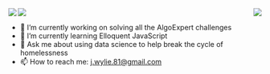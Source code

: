 <a href="https://github.com/anuraghazra/github-readme-stats">
<img align="center" src="https://github-readme-stats.vercel.app/api?username=iesous-kurios&show_icons=true&theme=dark&count_private=true" />
</a>
<img align="left" src="https://github-readme-stats.vercel.app/api/top-langs/?username=iesous-kurios&hide=java,jupyter%20notebook&theme=dark" />
</a>
<a>
  <img align="right" src="https://github-readme-stats.vercel.app/api/wakatime?username=iesouskurios&theme=dark" />
  </a>


- 🔭 I’m currently working on solving all the AlgoExpert challenges
- 🌱 I’m currently learning Elloquent JavaScript
- 💬 Ask me about using data science to help break the cycle of homelessness
- 📫 How to reach me: j.wylie.81@gmail.com



<!--
**iesous-kurios/iesous-kurios** is a ✨ _special_ ✨ repository because its `README.md` (this file) appears on your GitHub profile.

Here are some ideas to get you started:

- 🔭 I’m currently working on ...
- 🌱 I’m currently learning ...
- 👯 I’m looking to collaborate on ...
- 🤔 I’m looking for help with ...
- 💬 Ask me about ...
- 📫 How to reach me: ...
- 😄 Pronouns: ...
- ⚡ Fun fact: ...
-->
